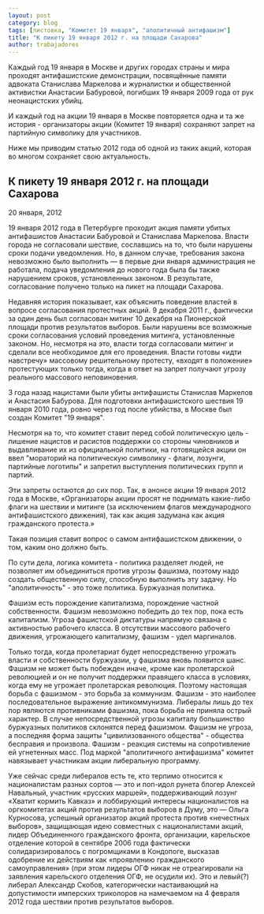 ```yaml
---
layout: post
category: blog
tags: [листовка, "Комитет 19 января", "аполитичный антифашизм"]
title: "К пикету 19 января 2012 г. на площади Сахарова"
author: trabajadores
---
```


Каждый год 19 января в Москве и других городах страны и мира проходят антифашистские демонстрации, посвящённые памяти адвоката Станислава Маркелова и журналистки и общественной активистки Анастасии Бабуровой, погибших 19 января 2009 года от рук неонацистских убийц.

И каждый год на акции 19 января в Москве повторяется одна и та же история - организаторы акции (Комитет 19 января) сохраняют запрет на партийную символику для участников.

Ниже мы приводим статью 2012 года об одной из таких акций, которая во многом сохраняет свою актуальность.

## К пикету 19 января 2012 г. на площади Сахарова

20 января, 2012

19 января 2012 года в Петербурге проходит акция памяти убитых антифашистов Анастасии Бабуровой и Станислава Маркелова. Власти города не согласовали шествие, сославшись на то, что были нарушены сроки подачи уведомления. Но, в данном случае, требования закона невозможно было выполнить — в первые дни января администрация не работала, подача уведомления до нового года была бы также нарушением сроков, установленных законом. В результате, согласование получено только на пикет на площади Сахарова.

Недавняя история показывает, как объяснить поведение властей в вопросе согласования протестных акций. 9 декабря 2011 г., фактически за один день был согласован митинг 10 декабря на Пионерской площади против результатов выборов. Были нарушены все возможные сроки согласования условий проведения митинга, установленные законом. Но, несмотря на это, власти тогда согласовали митинг и сделали все необходимое для его проведения. Власти готовы «идти навстречу» массовому решительному протесту, «входят в положение» протестующих только тогда, когда в ответ на запрет получают угрозу реального массового неповиновения.

3 года назад нацистами были убиты антифашисты Станислав Маркелов и Анастасия Бабурова. Для подготовки антифашистского шествия 19 января 2010 года, ровно через год после убийства, в Москве был создан Комитет "19 января".

Несмотря на то, что комитет ставит перед собой политическую цель - лишение нацистов и расистов поддержки со стороны чиновников и выдавливание их из официальной политики, на готовящейся акции он ввел "мораторий на политическую символику - флаги, лозунги, партийные логотипы" и запретил выступления политических групп и партий.

Эти запреты остаются до сих пор. Так, в анонсе акции 19 января 2012 года в Москве, «Организаторы акции просят не поднимать какие-либо флаги на шествии и митинге (за исключением флагов международного антифашистского движения), так как акция задумана как акция гражданского протеста.»

Такая позиция ставит вопрос о самом антифашистском движении, о том, каким оно должно быть.

По сути дела, логика комитета - политика разделяет людей, не позволяет им объединиться против угрозы фашизма, поэтому надо создать общественную силу, способную выполнить эту задачу. Но "аполитичность" - это тоже политика. Буржуазная политика.

Фашизм есть порождение капитализма, порождение частной собственности. Фашизм невозможно победить до тех пор, пока есть капитализм. Угроза фашистской диктатуры напрямую связана с активностью рабочего класса. В отсутствии массового рабочего движения, угрожающего капитализму, фашизм - удел маргиналов.

Только тогда, когда пролетариат будет непосредственно угрожать власти и собственности буржуазии, у фашизма вновь появится шанс. Фашизм не может быть побежден иначе, кроме как пролетарской революцией и он не получит поддержки правящего класса в условиях, когда ему не угрожает пролетарская революция. Поэтому настоящая борьба с фашизмом - это борьба за коммунизм. Фашизм - это наиболее последовательное выражение антикоммунизма. Либералы лишь до тех пор являются противниками фашизма, пока борьба не приняла острый характер. В случае непосредственной угрозы капиталу большинство буржуазных политиков склонятся перед фашизмом. Фашизм не угроза, а последняя форма защиты "цивилизованного общества" - общества бесправия и произвола. Фашизм - реакция системы на сопротивление ей угнетенных масс. Под маркой "аполитичного антифашизма" комитет навязывает участникам акции либеральную программу.

Уже сейчас среди либералов есть те, кто терпимо относится к националистам разных сортов — это и поп-идол рунета блогер Алексей Навальный, участник «русских маршей», поддерживающий лозунг «Хватит кормить Кавказ» и лоббирующий интересы националистов на оргкомитетах акций против результатов выборов в Думу, это — Ольга Курносова, успешный организатор акций протеста против «нечестных выборов», защищающая идею совместных с националистами акций, лидер Объединенного гражданского фронта, организации, карельское отделение которой в сентябре 2006 года фактически солидаризировалось с погромщиками в Кондопоге, высказав одобрение их действиям как «проявлению гражданского самоуправления» (при этом лидеры ОГФ никак не отреагировали на заявления карельского отделения ОГФ, не осудили их). Это и левый(?) либерал Александр Скобов, категорически настаивающий на допустимости имперских триколоров на намечаемом на 4 февраля 2012 года шествии против результатов выборов.